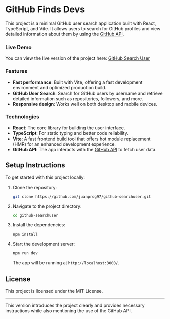 

# GitHub Finds Devs

This project is a minimal GitHub user search application built with React, TypeScript, and Vite. It allows users to search for GitHub profiles and view detailed information about them by using the [GitHub API](https://api.github.com).

### Live Demo

You can view the live version of the project here: [GitHub Search User](https://juanprog97.github.io/github-searchuser/)

### Features

- **Fast performance**: Built with Vite, offering a fast development environment and optimized production build.
- **GitHub User Search**: Search for GitHub users by username and retrieve detailed information such as repositories, followers, and more.
- **Responsive design**: Works well on both desktop and mobile devices.

### Technologies

- **React**: The core library for building the user interface.
- **TypeScript**: For static typing and better code reliability.
- **Vite**: A fast frontend build tool that offers hot module replacement (HMR) for an enhanced development experience.
- **GitHub API**: The app interacts with the [GitHub API](https://api.github.com) to fetch user data.

## Setup Instructions

To get started with this project locally:

1. Clone the repository:

   ```bash
   git clone https://github.com/juanprog97/github-searchuser.git
   ```

2. Navigate to the project directory:

   ```bash
   cd github-searchuser
   ```

3. Install the dependencies:

   ```bash
   npm install
   ```

4. Start the development server:

   ```bash
   npm run dev
   ```

   The app will be running at `http://localhost:3000/`.



## License

This project is licensed under the MIT License.

---

This version introduces the project clearly and provides necessary instructions while also mentioning the use of the GitHub API.
